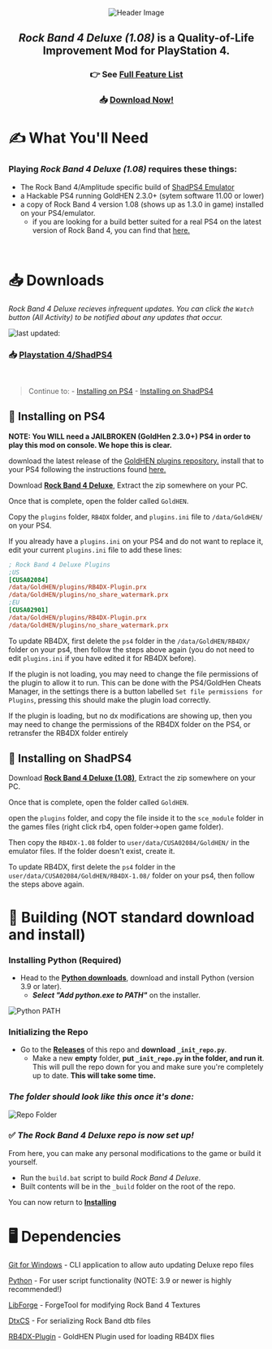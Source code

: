 <div align="center">

![Header Image](dependencies/header.png)

## *Rock Band 4 Deluxe (1.08)* is a Quality-of-Life Improvement Mod for PlayStation 4.

### 👉 See [Full Feature List](https://github.com/hmxmilohax/rock-band-4-deluxe/blob/main/dependencies/features.md#features)

### 📥 [Download Now!](#%EF%B8%8F-what-youll-need)

</div>

# ✍️ What You'll Need

### Playing *Rock Band 4 Deluxe (1.08)* requires these things:

- The Rock Band 4/Amplitude specific build of [ShadPS4 Emulator](https://nightly.link/LlysiX/shadPS4/workflows/build/rb4-testing)
- a Hackable PS4 running GoldHEN 2.3.0+ (sytem software 11.00 or lower)
- a copy of Rock Band 4 version 1.08 (shows up as 1.3.0 in game) installed on your PS4/emulator.
  - if you are looking for a build better suited for a real PS4 on the latest version of Rock Band 4, you can find that [here.](https://github.com/hmxmilohax/Rock-Band-4-Deluxe?tab=readme-ov-file)

<br/>

# 📥 Downloads

*Rock Band 4 Deluxe recieves infrequent updates. You can click the `Watch` button (All Activity) to be notified about any updates that occur.*

![last updated:](https://img.shields.io/github/last-commit/hmxmilohax/Rock-Band-4-Deluxe/1.08?label=last%20updated%3A)

### 📥 [Playstation 4/ShadPS4](https://nightly.link/hmxmilohax/rock-band-4-deluxe/workflows/build/1.08/RB4DX-1.08-PS4.zip)

<br/>

> Continue to: 
    - [Installing on PS4](#-installing-on-ps4)
    - [Installing on ShadPS4](#-installing-on-shadps4)
    
## 📩 Installing on PS4
**NOTE: You WILL need a JAILBROKEN (GoldHen 2.3.0+) PS4 in order to play this mod on console. We hope this is clear.**

download the latest release of the [GoldHEN plugins repository.](https://github.com/GoldHEN/GoldHEN_Plugins_Repository/releases/latest) install that to your PS4 following the instructions found [here.](https://github.com/GoldHEN/GoldHEN_Plugins_Repository#quick-start)

Download [**Rock Band 4 Deluxe**](#-downloads), Extract the zip somewhere on your PC.

Once that is complete, open the folder called `GoldHEN`.

Copy the `plugins` folder, `RB4DX` folder, and `plugins.ini` file to `/data/GoldHEN/` on your PS4.

If you already have a `plugins.ini` on your PS4 and do not want to replace it, edit your current `plugins.ini` file to add these lines:

```ini
; Rock Band 4 Deluxe Plugins
;US
[CUSA02084]
/data/GoldHEN/plugins/RB4DX-Plugin.prx
/data/GoldHEN/plugins/no_share_watermark.prx
;EU
[CUSA02901]
/data/GoldHEN/plugins/RB4DX-Plugin.prx
/data/GoldHEN/plugins/no_share_watermark.prx
```

To update RB4DX, first delete the `ps4` folder in the `/data/GoldHEN/RB4DX/` folder on your ps4, then follow the steps above again (you do not need to edit `plugins.ini` if you have edited it for RB4DX before).

If the plugin is not loading, you may need to change the file permissions of the plugin to allow it to run. This can be done with the PS4/GoldHen Cheats Manager, in the settings there is a button labelled `Set file permissions for Plugins`, pressing this should make the plugin load correctly.

If the plugin is loading, but no dx modifications are showing up, then you may need to change the permissions of the RB4DX folder on the PS4, or retransfer the RB4DX folder entirely

## 📩 Installing on ShadPS4

Download [**Rock Band 4 Deluxe (1.08)**](#-downloads), Extract the zip somewhere on your PC.

Once that is complete, open the folder called `GoldHEN`.

open the `plugins` folder, and copy the file inside it to the `sce_module` folder in the games files (right click rb4, open folder->open game folder).

Then copy the `RB4DX-1.08` folder to `user/data/CUSA02084/GoldHEN/` in the emulator files. If the folder doesn't exist, create it.

To update RB4DX, first delete the `ps4` folder in the `user/data/CUSA02084/GoldHEN/RB4DX-1.08/` folder on your ps4, then follow the steps above again.

# 🔨 Building (NOT standard download and install)

### Installing Python (Required)

* Head to the [**Python downloads**](https://www.python.org/downloads/), download and install Python (version 3.9 or later).
  * ***Select "Add python.exe to PATH"*** on the installer.

![Python PATH](dependencies/images/pythonpath.png)

### Initializing the Repo

* Go to the **[Releases](https://github.com/hmxmilohax/rock-band-4-deluxe/releases)** of this repo and **download `_init_repo.py`**.
  * Make a new **empty** folder, **put `_init_repo.py` in the folder, and run it**. This will pull the repo down for you and make sure you're completely up to date. **This will take some time.**

### ***The folder should look like this once it's done:***

![Repo Folder](dependencies/images/repofolder.png)

### ✅ ***The Rock Band 4 Deluxe repo is now set up!***

From here, you can make any personal modifications to the game or build it yourself.

  * Run the `build.bat` script to build *Rock Band 4 Deluxe*.
  * Built contents will be in the `_build` folder on the root of the repo.

You can now return to [**Installing**](#-installing)

# 🖥️ Dependencies

[Git for Windows](https://gitforwindows.org/) - CLI application to allow auto updating Deluxe repo files

[Python](https://www.python.org/downloads/) - For user script functionality (NOTE: 3.9 or newer is highly recommended!)

[LibForge](https://github.com/mtolly/LibForge) - ForgeTool for modifying Rock Band 4 Textures

[DtxCS](https://github.com/InvoxiPlayGames/DtxCS) - For serializing Rock Band dtb files

[RB4DX-Plugin](https://github.com/LlysiX/RB4DX-Plugin) - GoldHEN Plugin used for loading RB4DX flies

